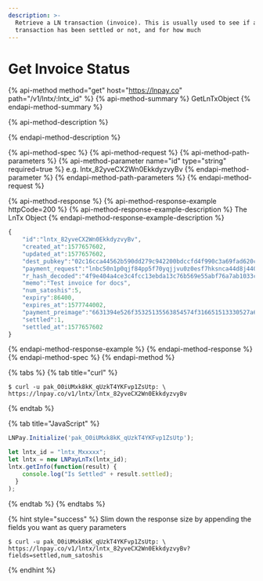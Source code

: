 ```yaml
---
description: >-
  Retrieve a LN transaction (invoice). This is usually used to see if a
  transaction has been settled or not, and for how much
---
```


# Get Invoice Status

{% api-method method="get" host="https://lnpay.co" path="/v1/lntx/:lntx\_id" %}
{% api-method-summary %}
GetLnTxObject
{% endapi-method-summary %}

{% api-method-description %}

{% endapi-method-description %}

{% api-method-spec %}
{% api-method-request %}
{% api-method-path-parameters %}
{% api-method-parameter name="id" type="string" required=true %}
e.g. lntx\_82yveCX2Wn0EkkdyzvyBv
{% endapi-method-parameter %}
{% endapi-method-path-parameters %}
{% endapi-method-request %}

{% api-method-response %}
{% api-method-response-example httpCode=200 %}
{% api-method-response-example-description %}
The LnTx Object
{% endapi-method-response-example-description %}

```javascript
{
    "id":"lntx_82yveCX2Wn0EkkdyzvyBv",
    "created_at":1577657602,
    "updated_at":1577657602,
    "dest_pubkey":"02c16cca44562b590dd279c942200bdccfd4f990c3a69fad620c10ef2f8228eaff",
    "payment_request":"lnbc50n1p0qjf84pp5f70yqjjvu0z0esf7hksnca44d8j440mk5743qv70ku6jy9ewj8eqdpz23jhxapqd9h8vmmfvdjjqen0wgsxgmmrwvxqyz5vqcqzyssp583w0tugt4scyek2dat72p389lau0j8u9t5qnep29y0c32hyfn8rqrzjqt0pr36g7ke9elfvaqq3wmfey6laun0z8v0lg0nf9fdhdncxsp0y5zxkp5qqnsgqqqqqqquyqqqqqksqrc9qy9qsqzmvy83s8np7yrlqs98ge90tj3wwhfawjtq3cewv4vavmq0p5c4anhkm2aeyzjcvycttfgzwtak7nrrk6e3m3td8g4t8ha06uzzare4cqqne839",
    "r_hash_decoded":"4f9e404a4ce3c4fcc13ebda13c76b569e55abf76a7ab1033cfb73522172e91f2",
    "memo":"Test invoice for docs",
    "num_satoshis":5,
    "expiry":86400,
    "expires_at":1577744002,
    "payment_preimage":"6631394e526f35325135563854574f316651513330527a6e4e47315630795147662f7066466e4276664a773d",
    "settled":1,
    "settled_at":1577657602
}
```
{% endapi-method-response-example %}
{% endapi-method-response %}
{% endapi-method-spec %}
{% endapi-method %}

{% tabs %}
{% tab title="curl" %}
```text
$ curl -u pak_O0iUMxk8kK_qUzkT4YKFvp1ZsUtp: \
https://lnpay.co/v1/lntx/lntx_82yveCX2Wn0EkkdyzvyBv
```
{% endtab %}

{% tab title="JavaScript" %}
```javascript
LNPay.Initialize('pak_O0iUMxk8kK_qUzkT4YKFvp1ZsUtp');

let lntx_id = "lntx_Mxxxxx";
let lntx = new LNPayLnTx(lntx_id);
lntx.getInfo(function(result) {
    console.log("Is Settled" + result.settled);
  }
);
```
{% endtab %}
{% endtabs %}

{% hint style="success" %}
Slim down the response size by appending the fields you want as query parameters

```text
$ curl -u pak_O0iUMxk8kK_qUzkT4YKFvp1ZsUtp: \
https://lnpay.co/v1/lntx/lntx_82yveCX2Wn0EkkdyzvyBv?fields=settled,num_satoshis
```
{% endhint %}



